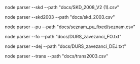node parser --skd --path "docs/SKD_2008_V2 (1).csv"

node parser --skd2003 --path "docs/skd_2003.csv"

node parser --pu --path "docs/seznam_pu_fixed/seznam.csv"

node parser --fo --path "docs/DURS_zavezanci_FO.txt"

node parser --dej --path "docs/DURS_zavezanci_DEJ.txt"

node parser --trans --path "docs/trans2003.csv"